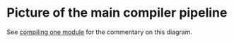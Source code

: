 # Picture of the main compiler pipeline


See [compiling one module](commentary/compiler) for the commentary on this diagram.

[](/trac/ghc/attachment/wiki/Commentary/Compiler/HscPipe/HscPipe2.png)